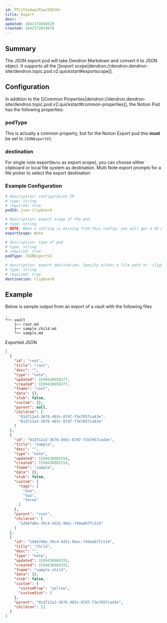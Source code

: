 ```yaml
---
id: PTj1tVa4wp2PaaJ2bEY6r
title: Export
desc: ''
updated: 1642174846529
created: 1642172814070
---
```


## Summary

The JSON export pod will take Dendron Markdown and convert it to JSON object.
It supports all the [[export scope|dendron://dendron.dendron-site/dendron.topic.pod.v2.quickstart#exportscope]]. 


## Configuration

In addition to the [[Common Properties|dendron://dendron.dendron-site/dendron.topic.pod.v2.quickstart#common-properties]], the Notion Pod has the following properties:

### podType

This is actually a common property, but for the Notion Export pod this **must** be set to `JSONExportV2`.

### destination

For single note export(`Note` as export scope), you can choose either clipboard or local file system as destination. Multi Note export prompts for a file picker to select the export destination

### Example Configuration

```yml
# description: configuration ID
# type: string
# required: true
podId: json-clipboard

# description: export scope of the pod.
# type: string
# NOTE: When a setting is missing from this config, you will get a UI prompt to select a value for that setting while running the export pod. For this particular exportScope setting, if you would rather not be prompted and always have the same exportScope, simply uncomment the line below.
exportScope: Note

# description: type of pod
# type: string
# required: true
podType: JSONExportV2

# description: export destination. Specify either a file path or 'clipboard' to export to your clipboard
# type: string
# required: true
destination: clipboard
```


## Example

Below is sample output from an export of a vault with the following files

```
.
└── vault
    ├── root.md
    ├── sample.child.md
    └── sample.md
```

Exported JSON

```json
[
  {
    "id": "root",
    "title": "root",
    "desc": "",
    "type": "note",
    "updated": 1599430958377,
    "created": 1599430958377,
    "fname": "root",
    "data": {},
    "stub": false,
    "custom": {},
    "parent": null,
    "children": [
      "01d712a3-3676-403c-87d7-f3e7057ca43e",
      "01d712a3-3676-403c-87d7-f3e7057ca43e"
    ]
  },
  {
    "id": "01d712a3-3676-403c-87d7-f3e7057ca43e",
    "title": "Sample",
    "desc": "",
    "type": "note",
    "updated": 1599430965554,
    "created": 1599430965554,
    "fname": "sample",
    "data": {},
    "stub": false,
    "custom": {
      "tags": [
        "one",
        "two",
        "three"
      ]
    },
    "parent": "root",
    "children": [
      "1d947d6e-39c4-4d31-9bec-749a467fc514"
    ]
  },
  {
    "id": "1d947d6e-39c4-4d31-9bec-749a467fc514",
    "title": "Child",
    "desc": "",
    "type": "note",
    "updated": 1599430969355,
    "created": 1599430969355,
    "fname": "sample.child",
    "data": {},
    "stub": false,
    "custom": {
      "customProp": "yellow",
      "customStat": 5
    },
    "parent": "01d712a3-3676-403c-87d7-f3e7057ca43e",
    "children": []
  }
]
```
